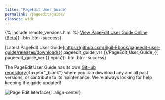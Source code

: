 ```yaml
---
title: "PageEdit User Guide"
permalink: /pageedit/guide/
classes: wide
---
```


{% include remote_versions.html %}
[View PageEdit User Guide Online (Beta)](https://sigil-ebook.com/pageedit-user-guide){: .btn .btn--success}

[Latest PageEdit User Guide](https://github.com/Sigil-Ebook/pageedit-user-guide/releases/download/{{ pageedit_guide_ver }}/PageEdit_User_Guide_{{ pageedit_guide_ver }}.epub){: .btn .btn--success}

The PageEdit User Guide has its own [GitHub repository](https://github.com/Sigil-Ebook/pageedit-user-guide){:target="_blank"} where you can download any and all past versions, or contribute to its maintenance. We're always looking for help keeping the guide updated!

![Page Edit Interface](https://raw.githubusercontent.com/Sigil-Ebook/sigil-user-guide/master/src/OEBPS/Images/pageedit.png){: .align-center}
